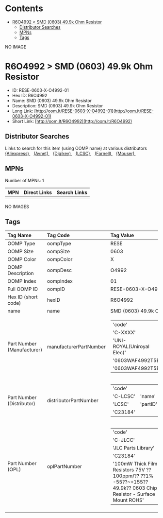 



Contents
========

* [R6O4992 > SMD (0603) 49.9k Ohm Resistor](#r6o4992--smd-0603-499k-ohm-resistor)
	* [Distributor Searches](#distributor-searches)
	* [MPNs](#mpns)
	* [Tags](#tags)
  
NO IMAGE  
# R6O4992 > SMD (0603) 49.9k Ohm Resistor

- ID: RESE-0603-X-O4992-01
- Hex ID: R6O4992
- Name: SMD (0603) 49.9k Ohm Resistor
- Description: SMD (0603) 49.9k Ohm Resistor
- Long Link: [http://oom.lt/RESE-0603-X-O4992-01](http://oom.lt/RESE-0603-X-O4992-01)
- Short Link: [http://oom.lt/R6O4992](http://oom.lt/R6O4992)

## Distributor Searches
  
Links to search for this item (using OOMP name) at various distributors  
[(Aliexpress) ](https://www.aliexpress.com/wholesale?SearchText=1117SMD+0603+49.9k+Ohm+Resistor)&nbsp;&nbsp;&nbsp;[(Avnet) ](https://www.avnet.com/shop/us/search/SMD+0603+49.9k+Ohm+Resistor)&nbsp;&nbsp;&nbsp;[(Digikey) ](https://www.digikey.co.uk/en/products/result?s=SMD+0603+49.9k+Ohm+Resistor)&nbsp;&nbsp;&nbsp;[(LCSC) ](https://www.lcsc.com/search?q=SMD+0603+49.9k+Ohm+Resistor)&nbsp;&nbsp;&nbsp;[(Farnell) ](https://uk.farnell.com/search?st=SMD+0603+49.9k+Ohm+Resistor)&nbsp;&nbsp;&nbsp;[(Mouser) ](https://www.mouser.com/c/?q=SMD+0603+49.9k+Ohm+Resistor)&nbsp;&nbsp;&nbsp;
## MPNs
  
Number of MPNs: 1  

|MPN|Direct Links|Search Links|
| :--- | :--- | :--- |
||||
  
NO IMAGES  
## Tags
  

|Tag Name|Tag Code|Tag Value|
| :--- | :--- | :--- |
|OOMP Type|oompType|RESE|
|OOMP Size|oompSize|0603|
|OOMP Color|oompColor|X|
|OOMP Description|oompDesc|O4992|
|OOMP Index|oompIndex|01|
|Full OOMP ID|oompID|RESE-0603-X-O4992-01|
|Hex ID (short code)|hexID|R6O4992|
|name|name|SMD (0603) 49.9k Ohm Resistor|
|Part Number (Manufacturer)|manufacturerPartNumber|<table><tr><td>'code'</td></tr><tr><td> 'C-XXXX'</td><td> 'name'</td></tr><tr><td> 'UNI-ROYAL(Uniroyal Elec)'</td><td> 'partID'</td></tr><tr><td> '0603WAF4992T5E'</td><td> 'partName'</td></tr><tr><td> '0603WAF4992T5E'</td></tr></table>|
|Part Number (Distributor)|distributorPartNumber|<table><tr><td>'code'</td></tr><tr><td> 'C-LCSC'</td><td> 'name'</td></tr><tr><td> 'LCSC'</td><td> 'partID'</td></tr><tr><td> 'C23184'</td></tr></table>|
|Part Number (OPL)|oplPartNumber|<table><tr><td>'code'</td></tr><tr><td> 'C-JLCC'</td><td> 'name'</td></tr><tr><td> 'JLC Parts Library'</td><td> 'partID'</td></tr><tr><td> 'C23184'</td><td> 'partName'</td></tr><tr><td> '100mW Thick Film Resistors 75V ??100ppm/?? ??1% -55??~+155?? 49.9k?? 0603  Chip Resistor - Surface Mount ROHS'</td></tr></table>|
||||
